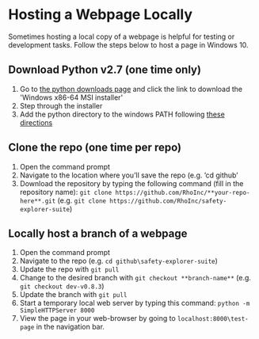 # Hosting a Webpage Locally
Sometimes hosting a local copy of a webpage is helpful for testing or development tasks. Follow the steps below to host a page in Windows 10. 

## Download Python v2.7 (one time only)

1. Go to [the python downloads page](https://www.python.org/downloads/release/python-2716) and click the link to download the 'Windows x86-64 MSI installer'
2. Step through the installer
3. Add the python directory to the windows PATH following [these directions](https://superuser.com/a/143121)

## Clone the repo (one time per repo)

1. Open the command prompt
2. Navigate to the location where you’ll save the repo (e.g. ’cd github’
3. Download the repository by typing the following command (fill in the repository name): `git clone https://github.com/RhoInc/**your-repo-here**.git` (e.g. `git clone https://github.com/RhoInc/safety-explorer-suite`)

## Locally host a branch of a webpage

1. Open the command prompt
2. Navigate to the repo (e.g. `cd github\safety-explorer-suite`)
3. Update the repo with `git pull`
4. Change to the desired branch with `git checkout **branch-name**` (e.g. `git checkout dev-v0.8.3`)
5. Update the branch with `git pull`  
6. Start a temporary local web server by typing this command: `python -m SimpleHTTPServer 8000`
7. View the page in your web-browser by going to `localhost:8000\test-page` in the navigation bar. 
